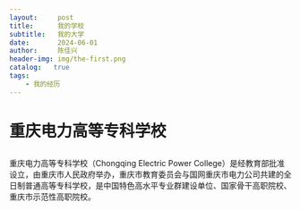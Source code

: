 ```yaml
---
layout:     post
title:      我的学校
subtitle:   我的大学
date:       2024-06-01
author:     陈佳兴
header-img: img/the-first.png
catalog:   true
tags:
    - 我的经历
---
```

# 重庆电力高等专科学校
## 
重庆电力高等专科学校（Chongqing Electric Power College）是经教育部批准设立，由重庆市人民政府举办，重庆市教育委员会与国网重庆市电力公司共建的全日制普通高等专科学校，是中国特色高水平专业群建设单位、国家骨干高职院校、重庆市示范性高职院校。
